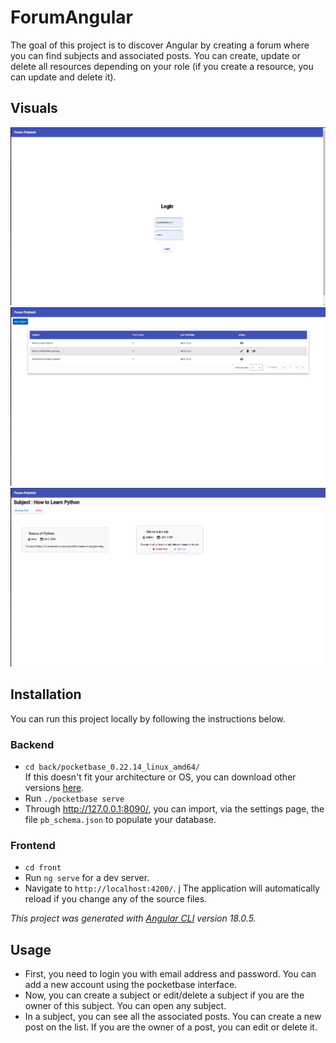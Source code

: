# ForumAngular

The goal of this project is to discover Angular by creating a forum where you can find subjects and associated posts. You can create, update or delete all resources depending on your role (if you create a resource, you can update and delete it).

## Visuals

![Login Page](<Screenshot from 2024-07-05 18-59-26.png>)
![Subject List](<Screenshot from 2024-07-05 18-58-43.png>)
![Subject Page](<Screenshot from 2024-07-05 18-59-12.png>)


## Installation 
You can run this project locally by following the instructions below.

### Backend  
- `cd back/pocketbase_0.22.14_linux_amd64/`  
If this doesn't fit your architecture or OS, you can download other versions [here](https://pocketbase.io/docs/).
- Run `./pocketbase serve`
- Through http://127.0.0.1:8090/, you can import, via the settings page, the file `pb_schema.json` to populate your database.

### Frontend  
- `cd front`  
- Run `ng serve` for a dev server. 
- Navigate to `http://localhost:4200/`.   j
The application will automatically reload if you change any of the source files.

*This project was generated with [Angular CLI](https://github.com/angular/angular-cli) version 18.0.5.*


## Usage

- First, you need to login you with email address and password. You can add a new account using the pocketbase interface.
- Now, you can create a subject or edit/delete a subject if you are the owner of this subject. You can open any subject.
- In a subject, you can see all the associated posts. You can create a new post on the list. If you are the owner of a post, you can edit or delete it.

